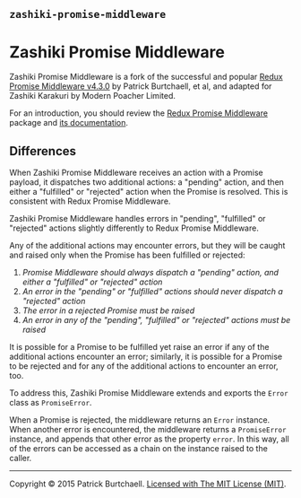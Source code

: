 ## `zashiki-promise-middleware`

# Zashiki Promise Middleware

Zashiki Promise Middleware is a fork of the successful and popular [Redux Promise Middleware v4.3.0](https://github.com/pburtchaell/redux-promise-middleware/releases/tag/4.3.0) by Patrick Burtchaell, et al, and adapted for Zashiki Karakuri by Modern Poacher Limited.

For an introduction, you should review the [Redux Promise Middleware](https://github.com/pburtchaell/redux-promise-middleware) package and [its documentation](https://github.com/pburtchaell/redux-promise-middleware/tree/master/docs).

## Differences

When Zashiki Promise Middleware receives an action with a Promise payload, it dispatches two additional actions: a "pending" action, and then either a "fulfilled" or "rejected" action when the Promise is resolved. This is consistent with Redux Promise Middleware.

Zashiki Promise Middleware handles errors in "pending", "fulfilled" or "rejected" actions slightly differently to Redux Promise Middleware.

Any of the additional actions may encounter errors, but they will be caught and raised only when the Promise has been fulfilled or rejected:

1. _Promise Middleware should always dispatch a "pending" action, and either a "fulfilled" or "rejected" action_
2. _An error in the "pending" or "fulfilled" actions should never dispatch a "rejected" action_
3. _The error in a rejected Promise must be raised_
4. _An error in any of the "pending", "fulfilled" or "rejected" actions must be raised_

It is possible for a Promise to be fulfilled yet raise an error if any of the additional actions encounter an error; similarly, it is possible for a Promise to be rejected and for any of the additional actions to encounter an error, too.

To address this, Zashiki Promise Middleware extends and exports the `Error` class as `PromiseError`.

When a Promise is rejected, the middleware returns an `Error` instance. When another error is encountered, the middleware returns a `PromiseError` instance, and appends that other error as the property `error`. In this way, all of the errors can be accessed as a chain on the instance raised to the caller.

---
Copyright &copy; 2015 Patrick Burtchaell. [Licensed with The MIT License (MIT)](https://github.com/modernpoacher/zashiki-promise-middleware/blob/master/LICENSE).
